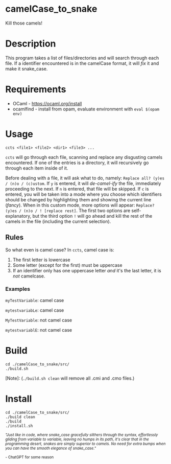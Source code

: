 # camelCase_to_snake

Kill those camels!

# Description
This program takes a list of files/directories and will search through each file.
If a identifier encountered is in the camelCase format, it will *_fix_* it and make
it snake_case.

# Requirements
* OCaml - https://ocaml.org/install
* ocamlfind - install from opam, evaluate environment with `eval $(opam env)`

# Usage
```
ccts <file1> <file2> <dir1> <file3> ...
```
`ccts` will go through each file, scanning and replace any disgusting camels encountered.
If one of the entries is a directory, it will recursively go through each item inside of it.

Before dealing with a file, it will ask what to do, namely: `Replace all? (y)es / (n)o / (c)ustom`.
If `y` is entered, it will *de-camel-ify* the file, immediately proceeding to the next. If `n` is
entered, that file will be skipped. If `c` is entered, you will be taken into a mode where you choose
which identifiers should be changed by highlighting them and showing the current line (*fancy*).
When in this custom mode, more options will appear: `Replace? (y)es / (n)o / ! [replace rest]`. The first
two options are self-explanatory, but the third option `!` will go ahead and kill the rest of the camels in
the file (including the current selection).

## Rules
So what even is camel case? In `ccts`, camel case is:

1. The first letter is lowercase
2. Some letter (except for the first) must be uppercase
3. If an identifier only has one uppercase letter *and* it's
the last letter, it is _not_ camelcase.

### Examples
`myTestVariable`: camel case

`mytestvariabLe`: camel case

`MyTestVariable`: not camel case

`mytestvariablE`: not camel case

# Build
```
cd ./camelCase_to_snake/src/
./build.sh
```
[Note]: (`./build.sh clean` will remove all .cmi and .cmo files.)

# Install
```
cd ./camelCase_to_snake/src/
./build clean
./build
./install.sh
```
<small> *"Just like in code, where snake_case gracefully slithers through the syntax, effortlessly gliding from variable to variable, leaving no humps in its path, it's clear that in the programming desert, snakes are simply superior to camels. No need for extra bumps when you can have the smooth elegance of snake_case."*

\- ChatGPT for some reason </small>

